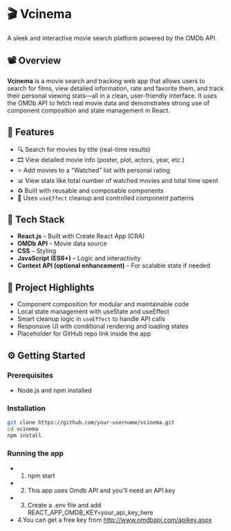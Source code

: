 # 🎬 Vcinema

A sleek and interactive movie search platform powered by the OMDb API.

## 📽️ Overview

**Vcinema** is a movie search and tracking web app that allows users to search for films, view detailed information, rate and favorite them, and track their personal viewing stats—all in a clean, user-friendly interface. It uses the OMDb API to fetch real movie data and demonstrates strong use of component composition and state management in React.

## 🌟 Features

- 🔍 Search for movies by title (real-time results)
- 🎞️ View detailed movie info (poster, plot, actors, year, etc.)
- ⭐ Add movies to a “Watched” list with personal rating
- 📊 View stats like total number of watched movies and total time spent
- ♻️ Built with reusable and composable components
- 🧠 Uses `useEffect` cleanup and controlled component patterns

## 🧰 Tech Stack

- **React.js** – Built with Create React App (CRA)
- **OMDb API** – Movie data source
- **CSS** – Styling
- **JavaScript (ES6+)** – Logic and interactivity
- **Context API (optional enhancement)** – For scalable state if needed

## 🧪 Project Highlights

- Component composition for modular and maintainable code
- Local state management with useState and useEffect
- Smart cleanup logic in `useEffect` to handle API calls
- Responsive UI with conditional rendering and loading states
- Placeholder for GitHub repo link inside the app

## ⚙️ Getting Started

### Prerequisites

- Node.js and npm installed

### Installation

```bash
git clone https://github.com/your-username/vcinema.git
cd vcinema
npm install
```

### Running the app

- 1. npm start
- 2. This app uses Omdb API and you'll need an API key
- 3. Create a .env file and add REACT_APP_OMDB_KEY=your_api_key_here
- 4.You can get a free key from http://www.omdbapi.com/apikey.aspx
